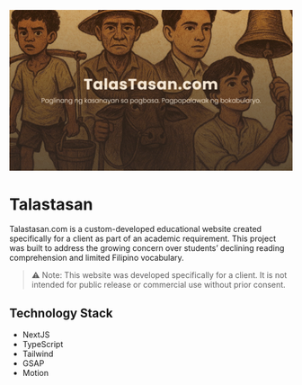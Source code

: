 ![Site Screenshot](./docs/screenshot.png)

# Talastasan

Talastasan.com is a custom-developed educational website created specifically for a client as part of an academic requirement. This project was built to address the growing concern over students’ declining reading comprehension and limited Filipino vocabulary.

> ⚠️ Note: This website was developed specifically for a client. It is not intended for public release or commercial use without prior consent.

## Technology Stack
- NextJS
- TypeScript
- Tailwind
- GSAP
- Motion